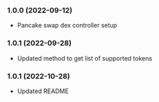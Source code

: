 ### 1.0.0 (2022-09-12)

- Pancake swap dex controller setup

### 1.0.1 (2022-09-28)

- Updated method to get list of supported tokens

### 1.0.1 (2022-10-28)

- Updated README

